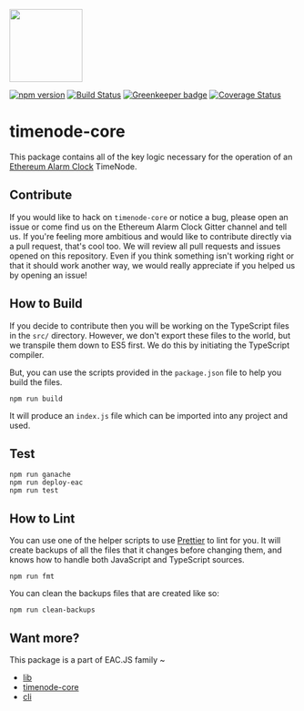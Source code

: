 [<img src="https://s3.amazonaws.com/chronologic.network/ChronoLogic_logo.svg" width="128px">](https://github.com/chronologic)

[![npm version](https://badge.fury.io/js/%40ethereum-alarm-clock%2Ftimenode-core.svg)](https://badge.fury.io/js/%40ethereum-alarm-clock%2Ftimenode-core)
[![Build Status](https://travis-ci.org/ethereum-alarm-clock/timenode-core.svg?branch=master)](https://travis-ci.org/ethereum-alarm-clock/timenode-core)
[![Greenkeeper badge](https://badges.greenkeeper.io/ethereum-alarm-clock/timenode-core.svg)](https://greenkeeper.io/)
[![Coverage Status](https://coveralls.io/repos/github/ethereum-alarm-clock/timenode-core/badge.svg?branch=master)](https://coveralls.io/github/ethereum-alarm-clock/timenode-core?branch=master)

# timenode-core

This package contains all of the key logic necessary for the operation of an [Ethereum Alarm Clock](https://github.com/ethereum-alarm-clock/ethereum-alarm-clock) TimeNode. 

## Contribute

If you would like to hack on `timenode-core` or notice a bug, please open an issue or come find us on the Ethereum Alarm Clock Gitter channel and tell us. If you're feeling more ambitious and would like to contribute directly via a pull request, that's cool too. We will review all pull requests and issues opened on this repository. Even if you think something isn't working right or that it should work another way, we would really appreciate if you helped us by opening an issue!

## How to Build

If you decide to contribute then you will be working on the TypeScript files in the `src/` directory. However, we don't export these files to the world, but we transpile them down to ES5 first. We do this by initiating the TypeScript compiler.

But, you can use the scripts provided in the `package.json` file to help you build the files.

```
npm run build
```

It will produce an `index.js` file which can be imported into any project and used.

## Test
```
npm run ganache
npm run deploy-eac
npm run test
```

## How to Lint

You can use one of the helper scripts to use [Prettier]() to lint for you. It will create backups of all the files that it changes before changing them, and knows how to handle both JavaScript and TypeScript sources.

``` 
npm run fmt
```

You can clean the backups files that are created like so:

```
npm run clean-backups
```

## Want more?

This package is a part of EAC.JS family ~
* [lib](https://github.com/ethereum-alarm-clock/lib)
* [timenode-core](https://github.com/ethereum-alarm-clock/timenode-core)
* [cli](https://github.com/ethereum-alarm-clock/cli)
